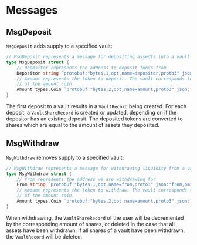 # Messages

## MsgDeposit

`MsgDeposit` adds supply to a specified vault:

```go
// MsgDeposit represents a message for depositing assedts into a vault
type MsgDeposit struct {
	// depositor represents the address to deposit funds from
	Depositor string `protobuf:"bytes,1,opt,name=depositor,proto3" json:"depositor,omitempty"`
	// Amount represents the token to deposit. The vault corresponds to the denom
	// of the amount coin.
	Amount types.Coin `protobuf:"bytes,2,opt,name=amount,proto3" json:"amount"`
}
```

The first deposit to a vault results in a `VaultRecord` being created. For each
deposit, a `VaultShareRecord` is created or updated, depending on if the
depositor has an existing deposit. The deposited tokens are converted to shares
which are equal to the amount of assets they deposited.

## MsgWithdraw

`MsgWithdraw` removes supply to a specified vault:

```go
// MsgWithdraw represents a message for withdrawing liquidity from a vault
type MsgWithdraw struct {
	// from represents the address we are withdrawing for
	From string `protobuf:"bytes,1,opt,name=from,proto3" json:"from,omitempty"`
	// Amount represents the token to withdraw. The vault corresponds to the denom
	// of the amount coin.
	Amount types.Coin `protobuf:"bytes,2,opt,name=amount,proto3" json:"amount"`
}
```

When withdrawing, the `VaultShareRecord` of the user will be decremented by the
corresponding amount of shares, or deleted in the case that all assets have
been withdrawn. If all shares of a vault have been withdrawn, the `VaultRecord`
will be deleted.
